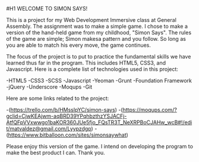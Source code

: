 #H1 WELCOME TO SIMON SAYS!

This is a project for my Web Development Immersive class at General Assembly. 
The assignment was to make a simple game. I chose to make a version of the hand-held game from my childhood, "Simon Says".
The rules of the game are simple; Simon makesa pattern and you follow. So long as you are able to match his every move, the game
continues.

The focus of the project is to put to practice the fundamental skills we have learned thus far in the program. This includes
HTML5, CSS3, and Javascript. Here is a complete list of technologies used in this project:

-HTML5
-CSS3
-SCSS
-Javascript
-Yeoman
-Grunt
-Foundation Framework
-jQuery 
-Underscore
-Moqups
-Git

Here are some links related to the project:

 -(https://trello.com/b/HMssIpYC/simon-says)
 -(https://moqups.com/?gclid=CjwKEAjwm-aqBRD39YPqhbzthzYSJACFj-AtfQFpVVxwwgo1baKOR360JUe5fjo_FQsTR3T_NeXRPBoCJAHw_wcB#!/edit/matvaldez@gmail.com/Lyypzdgp)
 -(https://www.bitballoon.com/sites/simonsaywhat)

Please enjoy this version of the game. I intend on developing the program to make the best product I can.
Thank you.




